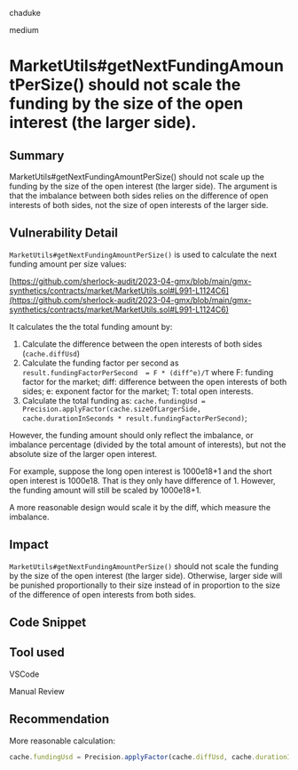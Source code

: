 chaduke

medium

# MarketUtils#getNextFundingAmountPerSize() should not scale the funding by the size of the open interest (the larger side).

## Summary
MarketUtils#getNextFundingAmountPerSize() should not scale up the funding by the size of the open interest (the larger side). The argument is that the imbalance between both sides relies on the difference of open interests of both sides, not the size of open interests of the larger side. 

## Vulnerability Detail

``MarketUtils#getNextFundingAmountPerSize()`` is used to calculate the  next funding amount per size values:

[https://github.com/sherlock-audit/2023-04-gmx/blob/main/gmx-synthetics/contracts/market/MarketUtils.sol#L991-L1124C6](https://github.com/sherlock-audit/2023-04-gmx/blob/main/gmx-synthetics/contracts/market/MarketUtils.sol#L991-L1124C6)

It calculates the the total funding amount by: 

1. Calculate the difference between the open interests of both sides (``cache.diffUsd``)
2. Calculate the funding factor per second as ``result.fundingFactorPerSecond  = F * (diff^e)/T`` where F: funding factor for the market; diff: difference between the open interests of both sides; e: exponent factor for the market; T: total open interests. 
3. Calculate the total funding as: ``cache.fundingUsd = Precision.applyFactor(cache.sizeOfLargerSide, cache.durationInSeconds * result.fundingFactorPerSecond)``;

However, the funding amount should only reflect the imbalance, or imbalance percentage (divided by the total amount of interests), but not the absolute size of the larger open interest. 

For example, suppose the long open interest is 1000e18+1 and the short open interest is 1000e18. That is they only have difference of 1. However, the funding amount will still be scaled by 1000e18+1.

 A more reasonable design would scale it by the diff, which measure the imbalance. 

## Impact
``MarketUtils#getNextFundingAmountPerSize()`` should not scale the funding by the size of the open interest (the larger side). Otherwise, larger side will be punished proportionally to their size instead of in proportion to the size of the difference of open interests from both sides. 

## Code Snippet

## Tool used
VSCode

Manual Review

## Recommendation
More reasonable calculation: 

```javascript
cache.fundingUsd = Precision.applyFactor(cache.diffUsd, cache.durationInSeconds * result.fundingFactorPerSecond)``;
```